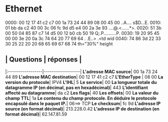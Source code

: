 # Ethernet
0000: 00 12 17 41 c2 c7 00 1a 73 24 44 89 08 00 45 00 ..A.... s$D...E.
0010: 01 bb da c2 40 00 3c 06 fc 9d d5 e4 00 2a 3e 93 ....@.<......*>.
0020: 51 3b 00 50 04 85 87 c7 14 d5 00 12 b0 cb 50 19 Q;.P..........P.
0030: 19 20 95 45 00 00 3e 20 0a 3c 74 64 20 77 69 64 . .E..> .<td wid
0040: 74 86 3d 22 33 30 25 22 20 20 68 65 69 67 68 74 th="30%" height
## | Questions        | réponses         |
|:-----------------|------------------|
**L'adresse MAC source**| 00 1a 73 24 44 89
**L'adresse MAC destination**| 00 12 17 41 c2 c7 
**L'EtherType** | 08 00
**La version du protocole**| IPV4
**L'IHL**| 5
**Le service**| 00
**La longueur totale du datagramme IP (en décimal, pas en hexadécimal)**| 443
**L'identifiant affecté au datagramme**| da c2
**Les flags**| 40
**Les offsets**| 00
**La valeur du champ TTL**| 1a
**Le contenu du champ protocole. En déduire le protocole encapsulé dans le paquet IP.**| 06==> TCP
**Le checksum**| fc 9d
**L'adresse IP source (en format décimal)**| 213.228.0.42
**L'adresse IP de destination (en format décimal)**| 62.147.81.59
